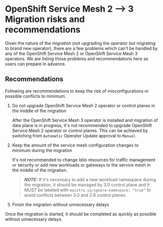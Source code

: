 # OpenShift Service Mesh 2 --> 3 Migration risks and recommendations
Given the nature of the migration (not upgrading the operator but migrating to brand new operator), there are a few problems which can't be handled by any of the OpenShift Service Mesh 2 or OpenShift Service Mesh 3 operators. We are listing those problems and recommendations here so users can prepare in advance.

## Recommendations
Following are recommendations to keep the risk of misconfigurations or possible conflicts to minimum.

1. Do not upgrade OpenShift Service Mesh 2 operator or control planes in the middle of the migration

    After the OpenShift Service Mesh 3 operator is installed and migration of data plane is in progress, it's not recommended to upgrade OpenShift Service Mesh 2 operator or control planes. This can be achieved by switching from `Automatic` Operator Update approval to `Manual`.
1. Keep the amount of the service mesh configuration changes to minimum during the migration

    It's not recommended to change Istio resources for traffic management or security or add new workloads or gateways to the service mesh in the middle of the migration.
    > **_NOTE:_** If it's necessary to add a new workload namespace during the migration, it should be managed by 3.0 control plane and it MUST be labeled with `maistra.io/ignore-namespace: "true"` to avoid conflicts between 3.0 and 2.6 control planes.
1. Finish the migration without unnecessary delays

Once the migration is started, it should be completed as quickly as possible without unnecessary delays.
